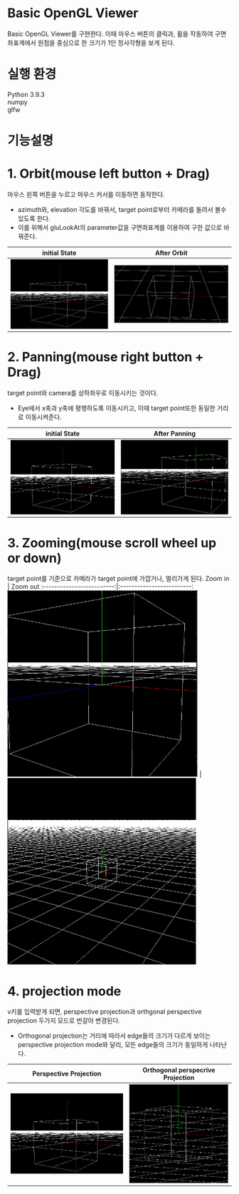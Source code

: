 # Basic OpenGL Viewer

Basic OpenGL Viewer를 구현한다.
이때 마우스 버튼의 클릭과, 휠을 작동하여 구면좌표계에서 원점을 중심으로 한 크기가 1인 정사각형을 보게 된다.

# 실행 환경

Python 3.9.3  
numpy  
glfw

# 기능설명

# 1. Orbit(mouse left button + Drag)

마우스 왼쪽 버튼을 누르고 마우스 커서를 이동하면 동작한다.

- azimuth와, elevation 각도를 바꿔서, target point로부터 카메라를 돌려서 볼수 있도록 한다.
- 이를 위해서 gluLookAt의 parameter값을 구면좌표계를 이용하여 구한 값으로 바꿔준다.

|         initial State         |         After Orbit         |
| :---------------------------: | :-------------------------: |
| ![](./Image/initialState.png) | ![](./Image/afterOrbit.png) |

# 2. Panning(mouse right button + Drag)

target point와 camera를 상하좌우로 이동시키는 것이다.

- Eye에서 x축과 y축에 평행하도록 이동시키고, 이때 target point또한 동일한 거리로 이동시켜준다.

|         initial State         |         After Panning         |
| :---------------------------: | :---------------------------: |
| ![](./Image/initialState.png) | ![](./Image/afterPanning.png) |

# 3. Zooming(mouse scroll wheel up or down)

target point를 기준으로 카메라가 target point에 가깝거나, 멀리가게 된다.
Zoom in | Zoom out
:-------------------------:|:-------------------------:
![](./Image/afterZoomIn.png) | ![](./Image/afterZoomOut.png)

# 4. projection mode

v키를 입력받게 되면, perspective projection과 orthgonal perspective projection 두가지 모드로 번갈아 변경된다.

- Orthogonal projection는 거리에 따라서 edge들의 크기가 다르게 보이는 perspective projection mode와 달리, 모든 edge들의 크기가 동일하게 나타난다.

|    Perspective Projection     | Orthogonal perspecrive Projection |
| :---------------------------: | :-------------------------------: |
| ![](./Image/initialState.png) |    ![](./Image/orthogonal.png)    |
